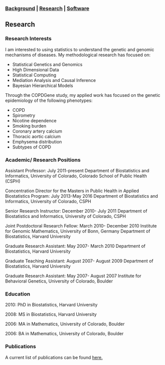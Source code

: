 ### [Background](https://SharonLutz.github.io)  | [Research](https://SharonLutz.github.io/research) | [Software](https://SharonLutz.github.io/software)

## Research

### Research Interests
I am interested to using statistics to understand the genetic and genomic mechanisms of diseases. My methodological research has focused on:  
- Statistical Genetics and Genomics  
- High Dimensional Data  
- Statistical Computing  
- Mediation Analysis and Causal Inference  
- Bayesian Hierarchical Models  

Through the COPDGene study, my applied work has focused on the genetic epidemiology of the following phenotypes:  
- COPD  
- Spirometry  
- Nicotine dependence  
- Smoking burden  
- Coronary artery calcium  
- Thoracic aortic calcium  
- Emphysema distribution  
- Subtypes of COPD  

### Academic/ Research Positions
Assistant Professor: July 2011-present
Department of Biostatistics and Informatics, University of Colorado, Colorado School of Public Health (CSPH)

Concentration Director for the Masters in Public Health in Applied Biostatistics Program: July 2013-May 2016
Department of Biostatistics and Informatics, University of Colorado, CSPH

Senior Research Instructor: December 2010- July 2011
Department of Biostatistics and Informatics, University of Colorado, CSPH

Joint Postdoctoral Research Fellow: March 2010- December 2010
Institute for Genomic Mathematics, University of Bonn, Germany
Department of Biostatistics, Harvard University

Graduate Research Assistant: May 2007- March 2010
Department of Biostatistics, Harvard University 

Graduate Teaching Assistant: August 2007- August 2009
Department of Biostatistics, Harvard University 

Graduate Research Assistant: May 2007- August 2007
Institute for Behavioral Genetics, University of Colorado, Boulder

### Education
2010: PhD in Biostatistics, Harvard University

2008: MS in Biostatistics, Harvard University

2006: MA in Mathematics, University of Colorado, Boulder

2006: BA in Mathematics, University of Colorado, Boulder

### Publications

A current list of publications can be found [here.](https://www.researchgate.net/profile/Sharon_Lutz2)
